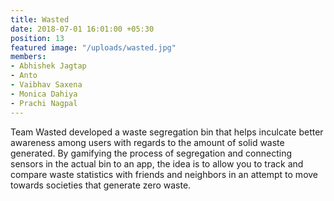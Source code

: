 ```yaml
---
title: Wasted
date: 2018-07-01 16:01:00 +05:30
position: 13
featured image: "/uploads/wasted.jpg"
members:
- Abhishek Jagtap
- Anto
- Vaibhav Saxena
- Monica Dahiya
- Prachi Nagpal
---
```


Team Wasted developed a waste segregation bin that helps inculcate better awareness among users with regards to the amount of solid waste generated. By gamifying the process of segregation and connecting sensors in the actual bin to an app, the idea is to allow you to track and compare waste statistics with friends and neighbors in an attempt to move towards societies that generate zero waste.
